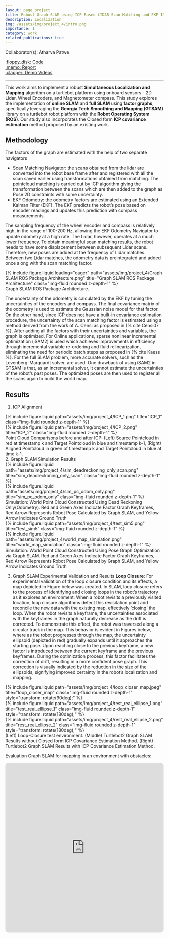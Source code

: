 ```yaml
---
layout: page_project
title: Robust Graph SLAM using ICP-Based LIDAR Scan Matching and EKF-IMU preintegration
description: Localization
img: /assets/img/project_4/intro.png
importance: 1
category: work
related_publications: true
---
```


Collaborator(s): Atharva Patwe

<div class="row justify-content-sm-left">
    <div class="col-sm-2 mt-3 mt-md-0">
        <a href="https://github.com/patweatharva/ROS-LLM/tree/more_contrib_pi/">:floppy_disk: Code</a>
    </div>
    <div class="col-sm-2 mt-3 mt-md-0">
        <a href="https://github.com/patweatharva/ROS-LLM/blob/more_contrib_pi/documents/report.pdf">:memo: Report</a>
    </div>
    <div class="col-sm-2 mt-3 mt-md-0">
        <a href="https://www.youtube.com/embed/caqlL3B6gi8">:clapper: Demo Videos</a>
    </div>
</div>

---

This work aims to implement a robust **Simultaneous Localization and Mapping** algorithm on
a turtlebot platform using onboard sensors - 2D Lidar, Wheel Encoders, and Magnetometer compass. This study explores the implementation of **online SLAM** and **full SLAM** using **factor graphs**, specifically leveraging the **Georgia Tech Smoothing and Mapping (GTSAM)** library on a turtlebot robot platform with the **Robot Operating System (ROS)**. Our study also incorporates the Closed form **ICP covariance estimation** method proposed by an existing work.

## Methodology
The factors of the graph are estimated with the help of two separate navigators 
- Scan Matching Navigator: the scans obtained from the lidar are converted into the robot base frame after and registered with all the scan saved earlier using transformations obtained from matching. The pointcloud matching is carried out by ICP algorithm giving the transformation between the scans which are then added to the graph as Pose 2D constraints with some uncertainty.
-  EKF Odometry: the odometry factors are estimated using an Extended Kalman Filter (EKF). The EKF predicts the robot’s pose based on encoder readings and updates this prediction with compass measurements.

The sampling frequency of the wheel encoder and compass is relatively high, in the range of 100-200 Hz, allowing the EKF Odometry Navigator to update odometry at a high rate. The Lidar, however, operates at a much lower frequency. To obtain meaningful scan matching results, the robot needs to have some displacement between subsequent Lidar scans. Therefore, new poses are added at the frequency of Lidar matches. Between two Lidar matches, the odometry data is preintegrated and added once along with the scan matching
factor.

<div class="row justify-content-sm-center">
    <div class="col-sm-7 mt-3 mt-md-0">
        {% include figure.liquid loading="eager" path="assets/img/project_4/Graph SLAM ROS Package Architecture.png" title="Graph SLAM ROS Package Architecture" class="img-fluid rounded z-depth-1" %}
    </div>
</div>
<div class="caption">
    Graph SLAM ROS Package Architecture.
</div>

The uncertainty of the odometry is calculated by the EKF by tuning the uncertainties of the encoders and compass. The final covariance matrix of the odometry is used to estimate the Gaussian noise model for that factor. On the other hand, since ICP does not have a built-in covariance estimation procedure, the uncertainty of the scan matching factor is estimated using a method derived from the work of A. Censi as proposed in {% cite Censi07 %}. After adding all the factors with their uncertainties and variables, the graph is optimized. For Online applications, sparse nonlinear incremental optimization (iSAM2) is used which achieves improvements in efficiency through incremental variable re-ordering and fluid relinearization, eliminating the need for periodic batch steps as proposed in {% cite Kaess %}. For the full SLAM problem, more accurate solvers, such as the Levenberg-Marquardt solver, are used. One drawback of using iSAM2 in GTSAM is that, as an incremental solver, it cannot estimate the uncertainties of the robot’s past poses. The optimized poses are then used to register all the scans again to build the world map.

## Results
1. ICP Alignment
<div class="row justify-content-sm-center">
    <div class="col-sm-5 mt-3 mt-md-0">
        {% include figure.liquid path="assets/img/project_4/ICP_1.png" title="ICP_1" class="img-fluid rounded z-depth-1" %}
    </div>
    <div class="col-sm-5 mt-3 mt-md-0">
        {% include figure.liquid path="assets/img/project_4/ICP_2.png" title="ICP_2" class="img-fluid rounded z-depth-1" %}
    </div>
</div>
<div class="caption">
    Point Cloud Comparisons before and after ICP: (Left) Source Pointcloud in red at timestamp k and Target Pointcloud in blue and timestamp k-1, (Right) Aligned Pointcloud in green of timestamp k and Target Pointcloud in blue at time k-1.
</div>
2. Graph SLAM Simulation Results
<div class="row justify-content-sm-center">
    <div class="col-sm-5 mt-3 mt-md-0">
        {% include figure.liquid path="assets/img/project_4/sim_deadreckoning_only_scan.png" title="sim_deadreckoning_only_scan" class="img-fluid rounded z-depth-1" %}
    </div>
    <div class="col-sm-5 mt-3 mt-md-0">
        {% include figure.liquid path="assets/img/project_4/sim_pc_odom_only.png" title="sim_pc_odom_only" class="img-fluid rounded z-depth-1" %}
    </div>
</div>
<div class="caption">
    Simulation: World Point Cloud Constructed Using Dead Reckoning Only(Odometry). Red and Green Axes Indicate Factor Graph Keyframes, Red Arrow Represents Robot Pose Calculated by Graph SLAM, and Yellow Arrow Indicates Ground Truth
</div>

<div class="row justify-content-sm-center">
    <div class="col-sm-5 mt-3 mt-md-0">
        {% include figure.liquid path="assets/img/project_4/test_sim5.png" title="test_sim5" class="img-fluid rounded z-depth-1" %}
    </div>
    <div class="col-sm-5 mt-3 mt-md-0">
        {% include figure.liquid path="assets/img/project_4/world_map_simulation.png" title="world_map_simulation" class="img-fluid rounded z-depth-1" %}
    </div>
</div>
<div class="caption">
    Simulation: World Point Cloud Constructed Using Pose Graph Optimization via Graph SLAM. Red and Green Axes Indicate Factor Graph Keyframes, Red Arrow Represents Robot Pose Calculated by Graph SLAM, and Yellow Arrow Indicates Ground Truth
</div>

3. Graph SLAM Experimental Validation and Results
   **Loop Closure**: For experimental validation of the loop closure condition and its effects, a map depicted in Figure below was created. In SLAM, loop closure refers to the process of identifying and closing loops in the robot’s trajectory as it explores an environment. When a robot revisits a previously visited location, loop closure algorithms detect this revisitation point and reconcile the new data with the existing map, effectively ’closing’ the loop. When the robot revisits a keyframe, the uncertainties associated with the keyframes in the graph naturally decrease as the drift is corrected. To demonstrate this effect, the robot was traversed along a circular track in the map. This behavior is evident in Figures below, where as the robot progresses through the map, the uncertainty ellipsoid (depicted in red) gradually expands until it approaches the starting pose. Upon reaching close to the previous keyframe, a new factor is introduced between the current keyframe and the previous keyframes. During the optimization process, this factor facilitates the correction of drift, resulting in a more confident pose graph. This correction is visually indicated by the reduction in the size of the ellipsoids, signifying improved certainty in the robot’s localization and mapping.

<div class="row justify-content-sm-center">
    <div class="col-sm-3 mt-3 mt-md-0">
        {% include figure.liquid path="assets/img/project_4/loop_closer_map.jpeg" title="loop_closer_map" class="img-fluid rounded z-depth-1" style="transform: rotate(90deg);" %}
    </div>
    <div class="col-sm-3 mt-3 mt-md-0">
        {% include figure.liquid path="assets/img/project_4/test_real_elllipse_1.png" title="test_real_elllipse_1" class="img-fluid rounded z-depth-1" style="transform: rotate(180deg);" %}
    </div>
    <div class="col-sm-3 mt-3 mt-md-0">
        {% include figure.liquid path="assets/img/project_4/rest_real_ellipse_2.png" title="rest_real_ellipse_2" class="img-fluid rounded z-depth-1" style="transform: rotate(180deg);" %}
    </div>
</div>

<div class="caption">
    (Left) Loop-Closure test environment. (Middle) Turtlebot2 Graph SLAM Results without Closed form ICP Covariance Estimation Method. (Right) Turtlebot2 Graph SLAM Results with ICP Covariance Estimation Method.
</div>

Evaluation Graph SLAM for mapping in an environment with obstacles:
<iframe width="960" height="540" src="https://www.youtube.com/embed/caqlL3B6gi8" title="Robust Graph SLAM for Autonomous Navigation" frameborder="0" style="border: 0px solid #bbb; border-radius: 10px; width: 100%;" allow="accelerometer; autoplay; clipboard-write; encrypted-media; gyroscope; picture-in-picture; web-share" referrerpolicy="strict-origin-when-cross-origin" allowfullscreen></iframe>


